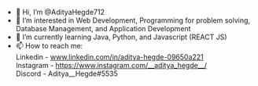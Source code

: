 - 👋 Hi, I’m @AdityaHegde712
- 👀 I’m interested in Web Development, Programming for problem solving, Database Management, and Application Development
- 🌱 I’m currently learning Java, Python, and Javascript (REACT JS)
- 📫 How to reach me: <br />
Linkedin - www.linkedin.com/in/aditya-hegde-09650a221 <br />
Instagram - https://www.instagram.com/__aditya_hegde__/ <br />
Discord - Aditya__Hegde#5535 

<!---
AdityaHegde712/AdityaHegde712 is a ✨ special ✨ repository because its `README.md` (this file) appears on your GitHub profile.
You can click the Preview link to take a look at your changes.
--->
